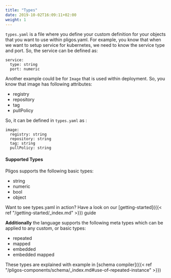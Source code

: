 ```yaml
---
title: "Types"
date: 2019-10-02T16:09:11+02:00
weight: 1
---
```


`types.yaml` is a file where you define your custom definition for your objects that you want to use within pligos.yaml. 
For example, you know that when we want to setup service for kubernetes, we need to know the service type and port.
So, the service can be defined as:
```
service:
  type: string
  port: numeric
```

Another example could be for `Image` that is used within deployment. So, you know that image has following attributes:

- registry
- repository
- tag
- pullPolicy


So, it can be defined in `types.yaml` as :
```
image:
  registry: string
  repository: string
  tag: string
  pullPolicy: string
```

#### Supported Types

Pligos supports the following basic types: 

- string
- numeric
- bool
- object

Want to see types.yaml in action? Have a look on our [getting-started]({{< ref "/getting-started/_index.md" >}}) guide

**Additionally** the language supports the following meta types which can be applied to any custom, or basic types:

- repeated
- mapped
- embedded
- embedded mapped

These types are explained with example in [schema compiler]({{< ref "/pligos-components/schema/_index.md#use-of-repeated-instance" >}})